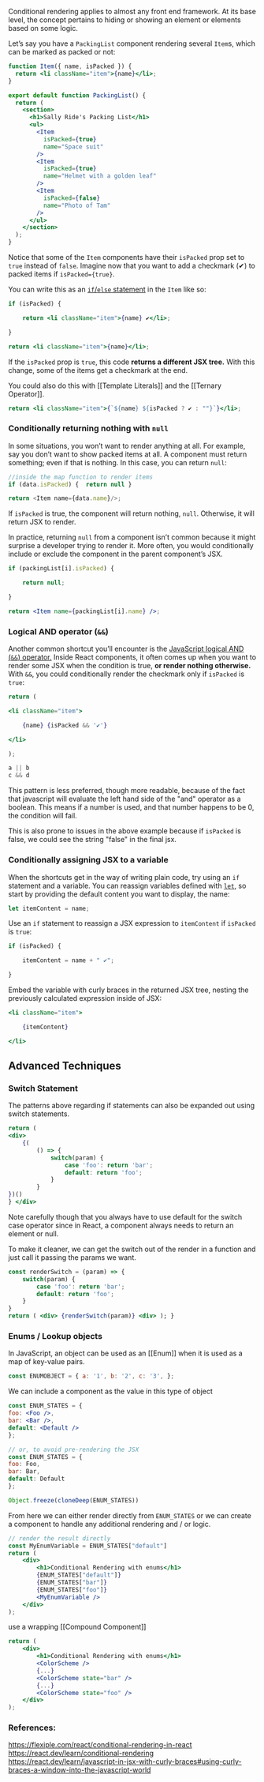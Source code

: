 Conditional rendering applies to almost any front end framework. At its base level, the concept pertains to hiding or showing an element or elements based on some logic.

Let’s say you have a `PackingList` component rendering several `Item`s, which can be marked as packed or not:

```jsx
function Item({ name, isPacked }) {
  return <li className="item">{name}</li>;
}

export default function PackingList() {
  return (
    <section>
      <h1>Sally Ride's Packing List</h1>
      <ul>
        <Item 
          isPacked={true} 
          name="Space suit" 
        />
        <Item 
          isPacked={true} 
          name="Helmet with a golden leaf" 
        />
        <Item 
          isPacked={false} 
          name="Photo of Tam" 
        />
      </ul>
    </section>
  );
}
```

Notice that some of the `Item` components have their `isPacked` prop set to `true` instead of `false`. Imagine now that you want to add a checkmark (✔) to packed items if `isPacked={true}`.

You can write this as an [`if`/`else` statement](https://developer.mozilla.org/en-US/docs/Web/JavaScript/Reference/Statements/if...else)  in the `Item` like so:

```jsx
if (isPacked) {  

	return <li className="item">{name} ✔</li>;  

}  

return <li className="item">{name}</li>;
```

If the `isPacked` prop is `true`, this code **returns a different JSX tree.** With this change, some of the items get a checkmark at the end.

You could also do this with [[Template Literals]] and the [[Ternary Operator]].

```jsx
return <li className="item">{`${name} ${isPacked ? ✔ : ""}`}</li>;
```

### Conditionally returning nothing with `null` [](https://react.dev/learn/conditional-rendering#conditionally-returning-nothing-with-null "Link for this heading")

In some situations, you won’t want to render anything at all. For example, say you don’t want to show packed items at all. A component must return something; even if that is nothing. In this case, you can return `null`:

```js
//inside the map function to render items
if (data.isPacked) {  return null }

return <Item name={data.name}/>;
```

If `isPacked` is true, the component will return nothing, `null`. Otherwise, it will return JSX to render.

In practice, returning `null` from a component isn’t common because it might surprise a developer trying to render it. More often, you would conditionally include or exclude the component in the parent component’s JSX.

```jsx
if (packingList[i].isPacked) {  

	return null;  

}  

return <Item name={packingList[i].name} />;
```

### Logical AND operator (`&&`) [](https://react.dev/learn/conditional-rendering#logical-and-operator- "Link for this heading")

Another common shortcut you’ll encounter is the [JavaScript logical AND (`&&`) operator.](https://developer.mozilla.org/en-US/docs/Web/JavaScript/Reference/Operators/Logical_AND#:~:text=The%20logical%20AND%20(%20%26%26%20)%20operator,it%20returns%20a%20Boolean%20value.) Inside React components, it often comes up when you want to render some JSX when the condition is true, **or render nothing otherwise.** With `&&`, you could conditionally render the checkmark only if `isPacked` is `true`:

```jsx
return (  

<li className="item">  

	{name} {isPacked && '✔'}  

</li>  

);
```

```js
a || b
c && d
```

This pattern is less preferred, though more readable, because of the fact that javascript will evaluate the left hand side of the "and" operator as a boolean. This means if a number is used, and that number happens to be 0, the condition will fail.

This is also prone to issues in the above example because if `isPacked` is false, we could see the string "false" in the final jsx.

### Conditionally assigning JSX to a variable [](https://react.dev/learn/conditional-rendering#conditionally-assigning-jsx-to-a-variable "Link for Conditionally assigning JSX to a variable")

When the shortcuts get in the way of writing plain code, try using an `if` statement and a variable. You can reassign variables defined with [`let`](https://developer.mozilla.org/en-US/docs/Web/JavaScript/Reference/Statements/let), so start by providing the default content you want to display, the name:

```js
let itemContent = name;
```

Use an `if` statement to reassign a JSX expression to `itemContent` if `isPacked` is `true`:
```js
if (isPacked) {  

	itemContent = name + " ✔";  

}
```

Embed the variable with curly braces in the returned JSX tree, nesting the previously calculated expression inside of JSX:
```jsx
<li className="item">  

	{itemContent}  

</li>
```

## Advanced Techniques
### Switch Statement 
The patterns above regarding if statements can also be expanded out using switch statements.

```jsx
return ( 
<div> 
	{(
		() => {
			switch(param) {
				case 'foo': return 'bar';
				default: return 'foo'; 
			} 
		} 
})()
} </div>
```

Note carefully though that you always have to use default for the switch case operator since in React, a component always needs to return an element or null.

To make it cleaner, we can get the switch out of the render in a function and just call it passing the params we want. 

```jsx
const renderSwitch = (param) => {
	switch(param) {
		case 'foo': return 'bar';
		default: return 'foo'; 
	} 
} 
return ( <div> {renderSwitch(param)} <div> ); }
```
### Enums / Lookup objects
In JavaScript, an object can be used as an [[Enum]] when it is used as a map of key-value pairs.

```js
const ENUMOBJECT = { a: '1', b: '2', c: '3', };
```

We can include a component as the value in this type of object 
```jsx
const ENUM_STATES = {
foo: <Foo />,
bar: <Bar />,
default: <Default />
};

// or, to avoid pre-rendering the JSX
const ENUM_STATES = {
foo: Foo,
bar: Bar,
default: Default
};

Object.freeze(cloneDeep(ENUM_STATES))
```

From here we can either render directly from `ENUM_STATES` or we can create a component to handle any additional rendering and / or logic.

```jsx
// render the result directly 
const MyEnumVariable = ENUM_STATES["default"]
return ( 
	<div> 
		<h1>Conditional Rendering with enums</h1> 
		{ENUM_STATES["default"]} 
		{ENUM_STATES["bar"]} 
		{ENUM_STATES["foo"]} 
		<MyEnumVariable />
	</div> 
);
```

use a wrapping [[Compound Component]] 
```jsx
return ( 
	<div> 
		<h1>Conditional Rendering with enums</h1> 
		<ColorScheme /> 
		{...}
		<ColorScheme state="bar" /> 
		{...}
		<ColorScheme state="foo" /> 
	</div> 
);
```
### References:
https://flexiple.com/react/conditional-rendering-in-react
https://react.dev/learn/conditional-rendering
https://react.dev/learn/javascript-in-jsx-with-curly-braces#using-curly-braces-a-window-into-the-javascript-world